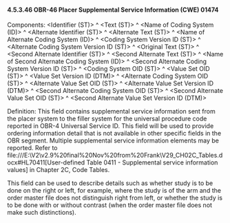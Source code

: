 #### 4.5.3.46 OBR-46 Placer Supplemental Service Information (CWE) 01474

Components: &lt;Identifier (ST)> ^ &lt;Text (ST)> ^ &lt;Name of Coding System (ID)> ^ &lt;Alternate Identifier (ST)> ^ &lt;Alternate Text (ST)> ^ &lt;Name of Alternate Coding System (ID)> ^ &lt;Coding System Version ID (ST)> ^ &lt;Alternate Coding System Version ID (ST)> ^ &lt;Original Text (ST)> ^ &lt;Second Alternate Identifier (ST)> ^ &lt;Second Alternate Text (ST)> ^ &lt;Name of Second Alternate Coding System (ID)> ^ &lt;Second Alternate Coding System Version ID (ST)> ^ &lt;Coding System OID (ST)> ^ &lt;Value Set OID (ST)> ^ &lt;Value Set Version ID (DTM)> ^ &lt;Alternate Coding System OID (ST)> ^ &lt;Alternate Value Set OID (ST)> ^ &lt;Alternate Value Set Version ID (DTM)> ^ &lt;Second Alternate Coding System OID (ST)> ^ &lt;Second Alternate Value Set OID (ST)> ^ &lt;Second Alternate Value Set Version ID (DTM)>

Definition: This field contains supplemental service information sent from the placer system to the filler system for the universal procedure code reported in OBR-4 Universal Service ID. This field will be used to provide ordering information detail that is not available in other specific fields in the OBR segment. Multiple supplemental service information elements may be reported. Refer to file:///E:\V2\v2.9%20final%20Nov%20from%20Frank\V29_CH02C_Tables.docx#HL70411[User-defined Table 0411 - Supplemental service information values] in Chapter 2C, Code Tables.

This field can be used to describe details such as whether study is to be done on the right or left, for example, where the study is of the arm and the order master file does not distinguish right from left, or whether the study is to be done with or without contrast (when the order master file does not make such distinctions).
